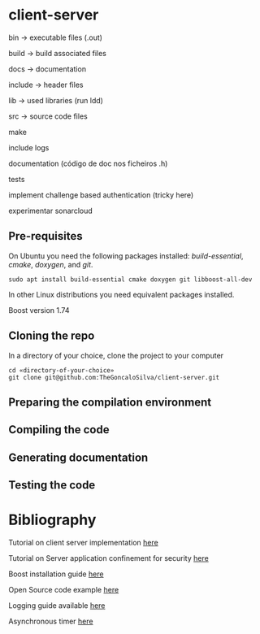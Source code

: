 # client-server

bin -> executable files (.out)

build -> build associated files

docs -> documentation

include -> header files

lib -> used libraries (run ldd)

src -> source code files

make

include logs

documentation (código de doc nos ficheiros .h)

tests

implement challenge based authentication (tricky here)

experimentar sonarcloud

## Pre-requisites

On Ubuntu you need the following packages installed:
_build-essential_, _cmake_, _doxygen_, and _git_.

```
sudo apt install build-essential cmake doxygen git libboost-all-dev
```

In other Linux distributions you need equivalent packages installed.

Boost version 1.74

## Cloning the repo

In a directory of your choice, clone the project to your computer

```
cd «directory-of-your-choice»
git clone git@github.com:TheGoncaloSilva/client-server.git
```

## Preparing the compilation environment

## Compiling the code

## Generating documentation

## Testing the code

# Bibliography

Tutorial on client server implementation [here](https://www.bogotobogo.com/cplusplus/sockets_server_client.php)

Tutorial on Server application confinement for security [here](https://sweet.ua.pt/jpbarraca/course/sio-2223/lab-linux/)

Boost installation guide [here](https://www.boost.org/doc/libs/1_66_0/more/getting_started/unix-variants.html)

Open Source code example [here](https://github.com/iamazeem/TcpClientServerApp)

Logging guide available [here](https://www.sentinelone.com/blog/getting-started-quickly-cplusplus-logging/)

Asynchronous timer [here](https://www.bogotobogo.com/cplusplus/Boost/boost_AsynchIO_asio_tcpip_socket_server_client_timer_A.php)
